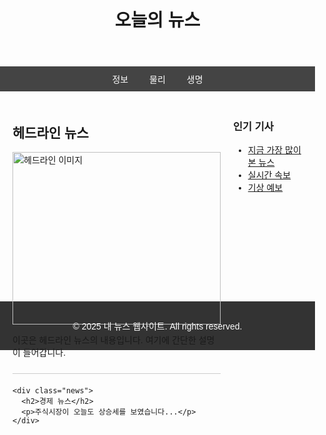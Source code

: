 <!DOCTYPE html>
<html lang="ko">
<head>
  <meta charset="UTF-8">
  <title>내 뉴스 웹사이트</title>
  <style>
    body {
      font-family: Arial, sans-serif;
      margin: 0;
      padding: 0;
    }

    header {
      background-color: #333;
      color: white;
      padding: 15px;
      text-align: center;
    }

    nav {
      background-color: #444;
      color: white;
      padding: 10px;
      text-align: center;
    }

    nav a {
      color: white;
      margin: 0 15px;
      text-decoration: none;
    }

    .container {
      display: flex;
      padding: 20px;
    }

    .main {
      flex: 3;
      margin-right: 20px;
    }

    .sidebar {
      flex: 1;
    }

    .news {
      border-bottom: 1px solid #ccc;
      margin-bottom: 20px;
      padding-bottom: 10px;
    }

    .news img {
      width: 100%;
      height: auto;
    }

    footer {
      background-color: #333;
      color: white;
      text-align: center;
      padding: 15px;
      margin-top: 20px;
    }
  </style>
</head>
<body>

<header>
  <h1>오늘의 뉴스</h1>
</header>

<nav>
  <a href="#">정보</a>
  <a href="#">물리</a>
  <a href="#">생명</a>
</nav>

<div class="container">
  <div class="main">
    <div class="news">
      <h2>헤드라인 뉴스</h2>
      <img src="https://via.placeholder.com/600x300" alt="헤드라인 이미지">
      <p>이곳은 헤드라인 뉴스의 내용입니다. 여기에 간단한 설명이 들어갑니다.</p>
    </div>

    <div class="news">
      <h2>경제 뉴스</h2>
      <p>주식시장이 오늘도 상승세를 보였습니다...</p>
    </div>
  </div>

  <div class="sidebar">
    <h3>인기 기사</h3>
    <ul>
      <li><a href="#">지금 가장 많이 본 뉴스</a></li>
      <li><a href="#">실시간 속보</a></li>
      <li><a href="#">기상 예보</a></li>
    </ul>
  </div>
</div>

<footer>
  <p>© 2025 내 뉴스 웹사이트. All rights reserved.</p>
</footer>

</body>
</html>
